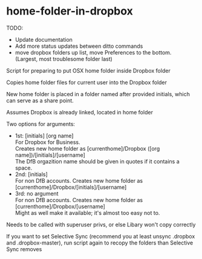 home-folder-in-dropbox
======================

TODO:  
* Update documentation  
* Add more status updates between ditto commands
* move dropbox folders up list, move Preferences to the bottom.  
    (Largest, most troublesome folder last) 

Script for preparing to put OSX home folder inside Dropbox folder

Copies home folder files for current user into the Dropbox folder

New home folder is placed in a folder named after provided initials, which can serve as a share point.

Assumes Dropbox is already linked, located in home folder


Two options for arguments:

* 1st: [initials] [org name]  
   For Dropbox for Business.  
   Creates new home folder as [currenthome]/Dropbox ([org name])/[initials]/[username]  
   The DfB orgazition name should be given in quotes if it contains a space.  
* 2nd: [initials]  
   For non DfB accounts. Creates new home folder as [currenthome]/Dropbox/[initials]/[username]  
* 3rd: no argument  
For non DfB accounts. Creates new home folder as [currenthome]/Dropbox/[username]  
Might as well make it available; it's almost too easy not to.


Needs to be called with superuser privs, or else Libary won't copy correctly


If you want to set Selective Sync (recommend you at least unsync .dropbox and .dropbox-master), run script again to recopy the folders than Selective Sync removes

